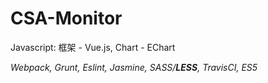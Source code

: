 # CSA-Monitor

Javascript: 框架 - Vue.js, Chart - EChart

*Webpack, Grunt, Eslint, Jasmine, SASS/**LESS**, TravisCI, ES5*
